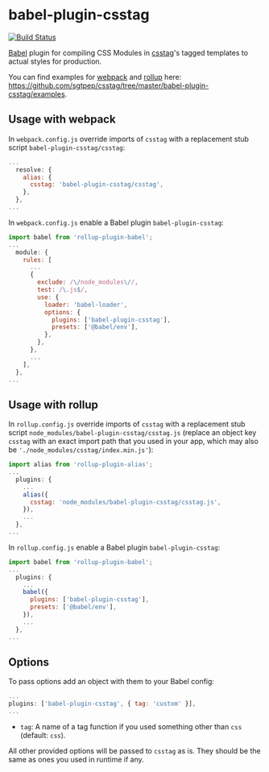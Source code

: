 # babel-plugin-csstag

[![Build Status](https://travis-ci.org/sgtpep/csstag.svg?branch=master)](https://travis-ci.org/sgtpep/csstag)

[Babel](https://babeljs.io/) plugin for compiling CSS Modules in [csstag](https://github.com/sgtpep/csstag)'s tagged templates to actual styles for production.

You can find examples for [webpack](https://webpack.js.org/) and [rollup](https://rollupjs.org/) here: https://github.com/sgtpep/csstag/tree/master/babel-plugin-csstag/examples.

## Usage with webpack

In `webpack.config.js` override imports of `csstag` with a replacement stub script `babel-plugin-csstag/csstag`:

```javascript
...
  resolve: {
    alias: {
      csstag: 'babel-plugin-csstag/csstag',
    },
  },
...
```

In `webpack.config.js` enable a Babel plugin `babel-plugin-csstag`:

```javascript
import babel from 'rollup-plugin-babel';
...
  module: {
    rules: [
      ...
      {
        exclude: /\/node_modules\//,
        test: /\.js$/,
        use: {
          loader: 'babel-loader',
          options: {
            plugins: ['babel-plugin-csstag'],
            presets: ['@babel/env'],
          },
        },
      },
      ...
    ],
  },
...
```

## Usage with rollup

In `rollup.config.js` override imports of `csstag` with a replacement stub script `node_modules/babel-plugin-csstag/csstag.js` (replace an object key `csstag` with an exact import path that you used in your app, which may also be `'./node_modules/csstag/index.min.js'`):

```javascript
import alias from 'rollup-plugin-alias';
...
  plugins: {
    ...
    alias({
      csstag: 'node_modules/babel-plugin-csstag/csstag.js',
    }),
    ...
  },
...
```

In `rollup.config.js` enable a Babel plugin `babel-plugin-csstag`:

```javascript
import babel from 'rollup-plugin-babel';
...
  plugins: {
    ...
    babel({
      plugins: ['babel-plugin-csstag'],
      presets: ['@babel/env'],
    }),
    ...
  },
...
```

## Options

To pass options add an object with them to your Babel config:

```javascript
...
plugins: ['babel-plugin-csstag', { tag: 'custom' }],
...
```

- `tag`: A name of a tag function if you used something other than `css` (default: `css`).

All other provided options will be passed to `csstag` as is. They should be the same as ones you used in runtime if any.
